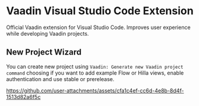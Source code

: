 # Vaadin Visual Studio Code Extension

Official Vaadin extension for Visual Studio Code. Improves user experience while developing Vaadin projects.

## New Project Wizard

You can create new project using `Vaadin: Generate new Vaadin project command` choosing if you want to add example Flow or Hilla views, enable authentication and use stable or prerelease.

https://github.com/user-attachments/assets/cfa1c4ef-cc6d-4e8b-8d4f-1513d82a6f5c
